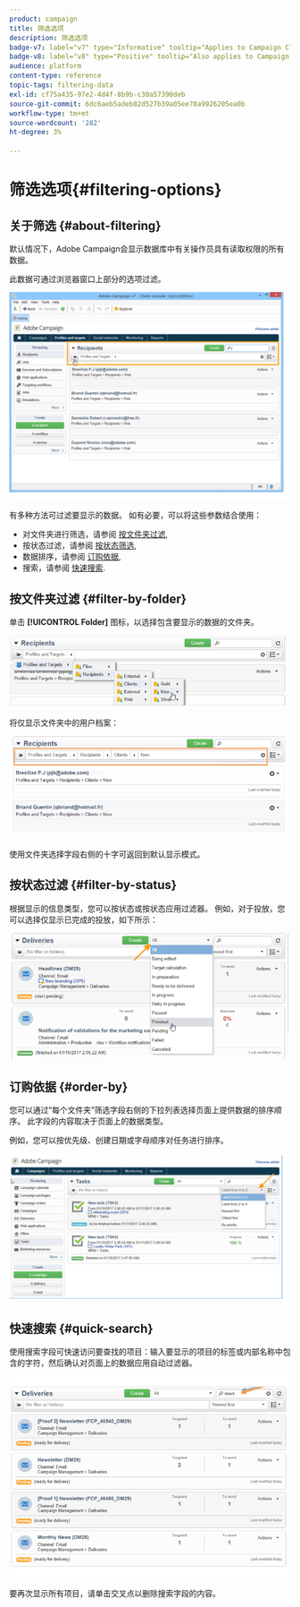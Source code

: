 ```yaml
---
product: campaign
title: 筛选选项
description: 筛选选项
badge-v7: label="v7" type="Informative" tooltip="Applies to Campaign Classic v7"
badge-v8: label="v8" type="Positive" tooltip="Also applies to Campaign v8"
audience: platform
content-type: reference
topic-tags: filtering-data
exl-id: cf75a435-97e2-4d4f-8b9b-c30a57390deb
source-git-commit: 6dc6aeb5adeb82d527b39a05ee70a9926205ea0b
workflow-type: tm+mt
source-wordcount: '282'
ht-degree: 3%

---
```


# 筛选选项{#filtering-options}



## 关于筛选 {#about-filtering}

默认情况下，Adobe Campaign会显示数据库中有关操作员具有读取权限的所有数据。

此数据可通过浏览器窗口上部分的选项过滤。

![](assets/filter_web_zone.png)

有多种方法可过滤要显示的数据。 如有必要，可以将这些参数结合使用：

* 对文件夹进行筛选，请参阅 [按文件夹过滤](#filter-by-folder),
* 按状态过滤，请参阅 [按状态筛选](#filter-by-status),
* 数据排序，请参阅 [订购依据](#order-by),
* 搜索，请参阅 [快速搜索](#quick-search).

## 按文件夹过滤 {#filter-by-folder}

单击 **[!UICONTROL Folder]** 图标，以选择包含要显示的数据的文件夹。

![](assets/filter_web_select_folder.png)

将仅显示文件夹中的用户档案：

![](assets/filter_web_folder_display.png)

使用文件夹选择字段右侧的十字可返回到默认显示模式。

## 按状态过滤 {#filter-by-status}

根据显示的信息类型，您可以按状态或按状态应用过滤器。 例如，对于投放，您可以选择仅显示已完成的投放，如下所示：

![](assets/d_ncs_user_interface_filter_delivery.png)

## 订购依据 {#order-by}

您可以通过“每个文件夹”筛选字段右侧的下拉列表选择页面上提供数据的排序顺序。 此字段的内容取决于页面上的数据类型。

例如，您可以按优先级、创建日期或字母顺序对任务进行排序。

![](assets/order_data_sample.png)

## 快速搜索 {#quick-search}

使用搜索字段可快速访问要查找的项目：输入要显示的项目的标签或内部名称中包含的字符，然后确认对页面上的数据应用自动过滤器。

![](assets/d_ncs_user_interface_filter_search.png)

要再次显示所有项目，请单击交叉点以删除搜索字段的内容。
